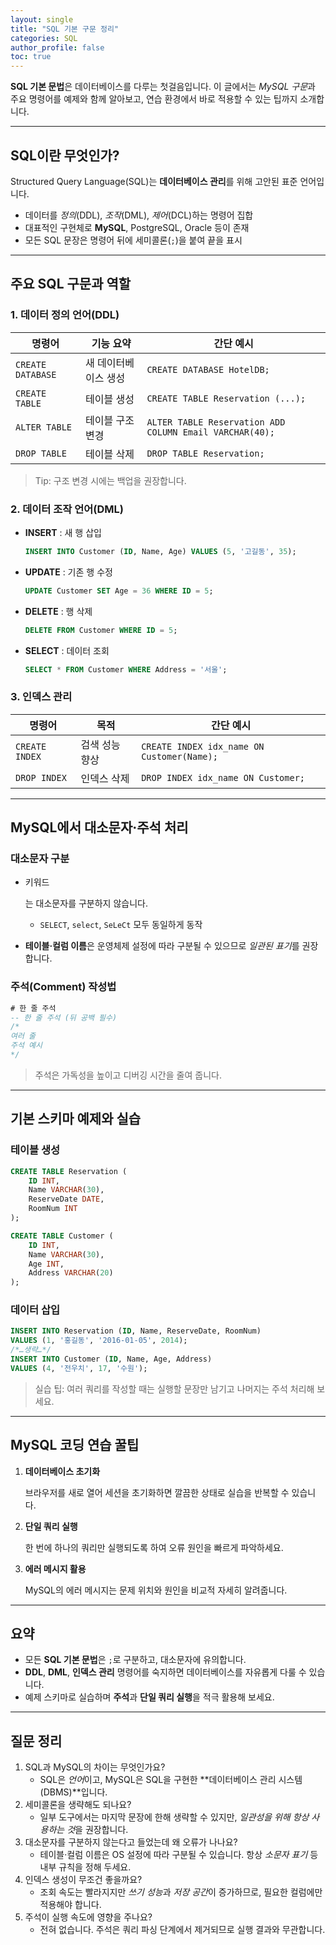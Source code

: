 ```yaml
---
layout: single
title: "SQL 기본 구문 정리"
categories: SQL
author_profile: false
toc: true
---
```


**SQL 기본 문법**은 데이터베이스를 다루는 첫걸음입니다. 이 글에서는 *MySQL 구문*과 주요 명령어를 예제와 함께 알아보고, 연습 환경에서 바로 적용할 수 있는 팁까지 소개합니다.

------

## SQL이란 무엇인가?

Structured Query Language(SQL)는 **데이터베이스 관리**를 위해 고안된 표준 언어입니다.

- 데이터를 *정의*(DDL), *조작*(DML), *제어*(DCL)하는 명령어 집합
- 대표적인 구현체로 **MySQL**, PostgreSQL, Oracle 등이 존재
- 모든 SQL 문장은 명령어 뒤에 세미콜론(`;`)을 붙여 끝을 표시

------

## 주요 SQL 구문과 역할

### 1. 데이터 정의 언어(DDL)

| 명령어            | 기능 요약            | 간단 예시                                               |
| ----------------- | -------------------- | ------------------------------------------------------- |
| `CREATE DATABASE` | 새 데이터베이스 생성 | `CREATE DATABASE HotelDB;`                              |
| `CREATE TABLE`    | 테이블 생성          | `CREATE TABLE Reservation (...);`                       |
| `ALTER TABLE`     | 테이블 구조 변경     | `ALTER TABLE Reservation ADD COLUMN Email VARCHAR(40);` |
| `DROP TABLE`      | 테이블 삭제          | `DROP TABLE Reservation;`                               |

> Tip: 구조 변경 시에는 백업을 권장합니다.

### 2. 데이터 조작 언어(DML)

- **INSERT** : 새 행 삽입

  ```sql
  INSERT INTO Customer (ID, Name, Age) VALUES (5, '고길동', 35);
  ```

- **UPDATE** : 기존 행 수정

  ```sql
  UPDATE Customer SET Age = 36 WHERE ID = 5;
  ```

- **DELETE** : 행 삭제

  ```sql
  DELETE FROM Customer WHERE ID = 5;
  ```

- **SELECT** : 데이터 조회

  ```sql
  SELECT * FROM Customer WHERE Address = '서울';
  ```

### 3. 인덱스 관리

| 명령어         | 목적           | 간단 예시                                  |
| -------------- | -------------- | ------------------------------------------ |
| `CREATE INDEX` | 검색 성능 향상 | `CREATE INDEX idx_name ON Customer(Name);` |
| `DROP INDEX`   | 인덱스 삭제    | `DROP INDEX idx_name ON Customer;`         |

------

## MySQL에서 대소문자·주석 처리

### 대소문자 구분

- 키워드

  는 대소문자를 구분하지 않습니다.

  - `SELECT`, `select`, `SeLeCt` 모두 동일하게 동작

- **테이블·컬럼 이름**은 운영체제 설정에 따라 구분될 수 있으므로 *일관된 표기*를 권장합니다.

### 주석(Comment) 작성법

```sql
# 한 줄 주석
-- 한 줄 주석 (뒤 공백 필수)
/*
여러 줄
주석 예시
*/
```

> 주석은 가독성을 높이고 디버깅 시간을 줄여 줍니다.

------

## 기본 스키마 예제와 실습

### 테이블 생성

```sql
CREATE TABLE Reservation (
    ID INT,
    Name VARCHAR(30),
    ReserveDate DATE,
    RoomNum INT
);

CREATE TABLE Customer (
    ID INT,
    Name VARCHAR(30),
    Age INT,
    Address VARCHAR(20)
);
```

### 데이터 삽입

```sql
INSERT INTO Reservation (ID, Name, ReserveDate, RoomNum)
VALUES (1, '홍길동', '2016-01-05', 2014);
/*…생략…*/
INSERT INTO Customer (ID, Name, Age, Address)
VALUES (4, '전우치', 17, '수원');
```

> 실습 팁: 여러 쿼리를 작성할 때는 실행할 문장만 남기고 나머지는 주석 처리해 보세요.

------

## MySQL 코딩 연습 꿀팁

1. **데이터베이스 초기화**

   브라우저를 새로 열어 세션을 초기화하면 깔끔한 상태로 실습을 반복할 수 있습니다.

2. **단일 쿼리 실행**

   한 번에 하나의 쿼리만 실행되도록 하여 오류 원인을 빠르게 파악하세요.

3. **에러 메시지 활용**

   MySQL의 에러 메시지는 문제 위치와 원인을 비교적 자세히 알려줍니다.

------

## 요약

- 모든 **SQL 기본 문법**은 `;`로 구분하고, 대소문자에 유의합니다.
- **DDL**, **DML**, **인덱스 관리** 명령어를 숙지하면 데이터베이스를 자유롭게 다룰 수 있습니다.
- 예제 스키마로 실습하며 **주석**과 **단일 쿼리 실행**을 적극 활용해 보세요.

------

## 질문 정리

1. SQL과 MySQL의 차이는 무엇인가요?
   - SQL은 *언어*이고, MySQL은 SQL을 구현한 **데이터베이스 관리 시스템(DBMS)**입니다.
2. 세미콜론을 생략해도 되나요?
   - 일부 도구에서는 마지막 문장에 한해 생략할 수 있지만, *일관성을 위해 항상 사용하는 것*을 권장합니다.
3. 대소문자를 구분하지 않는다고 들었는데 왜 오류가 나나요?
   - 테이블·컬럼 이름은 OS 설정에 따라 구분될 수 있습니다. 항상 *소문자 표기* 등 내부 규칙을 정해 두세요.
4. 인덱스 생성이 무조건 좋을까요?
   - 조회 속도는 빨라지지만 *쓰기 성능*과 *저장 공간*이 증가하므로, 필요한 컬럼에만 적용해야 합니다.
5. 주석이 실행 속도에 영향을 주나요?
   - 전혀 없습니다. 주석은 쿼리 파싱 단계에서 제거되므로 실행 결과와 무관합니다.
